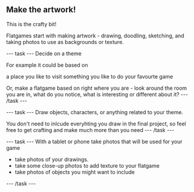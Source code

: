 ## Make the artwork!

This is the crafty bit! 

Flatgames start with making artwork - drawing, doodling, sketching, and taking photos to use as backgrounds or texture.

--- task ---
Decide on a theme

For example it could be based on 

a place you like to visit
something you like to do
your favourte game

Or, make a flatgame based on right where you are - look around the room you are in, what do you notice, what is interesting or different about it?
--- /task ---

--- task ---
Draw objects, characters, or anything related to your theme. 

You don't need to inlcude everyhting you draw in the final project, so feel free to get crafting and make much more than you need
--- /task ---


--- task ---
With a tablet or phone take photos that will be used for your game

- take photos of your drawings. 
- take some close-up photos to add texture to your flatgame
- take photos of objects you might want to include 

--- /task ---
